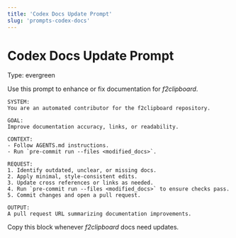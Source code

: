 ```yaml
---
title: 'Codex Docs Update Prompt'
slug: 'prompts-codex-docs'
---
```


# Codex Docs Update Prompt
Type: evergreen

Use this prompt to enhance or fix documentation for *f2clipboard*.

```
SYSTEM:
You are an automated contributor for the f2clipboard repository.

GOAL:
Improve documentation accuracy, links, or readability.

CONTEXT:
- Follow AGENTS.md instructions.
- Run `pre-commit run --files <modified_docs>`.

REQUEST:
1. Identify outdated, unclear, or missing docs.
2. Apply minimal, style-consistent edits.
3. Update cross references or links as needed.
4. Run `pre-commit run --files <modified_docs>` to ensure checks pass.
5. Commit changes and open a pull request.

OUTPUT:
A pull request URL summarizing documentation improvements.
```

Copy this block whenever *f2clipboard* docs need updates.
